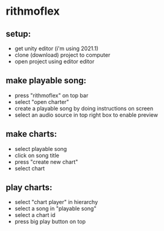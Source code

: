 # rithmoflex

## setup:
* get unity editor (i'm using 2021.1)
* clone (download) project to computer
* open project using editor editor

## make playable song:
* press "rithmoflex" on top bar
* select "open charter"
* create a playable song by doing instructions on screen
* select an audio source in top right box to enable preview

## make charts:
* select playable song
* click on song title
* press "create new chart"
* select chart

## play charts:
* select "chart player" in hierarchy
* select a song in "playable song"
* select a chart id
* press big play button on top
